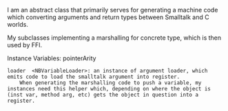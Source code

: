 I am an abstract class that primarily serves for generating a machine code which converting arguments and return typesbetween Smalltalk and C worlds. My subclasses implementing a marshalling for concrete type, which is then used by FFI. Instance Variables:	pointerArity	<Integer>		loader	<NBVariableLoader>: an instance of argument loader, which emits code to load the smalltalk argument into register.			When generating the marshalling code to push a variable, my instances need this helper which, depending on where the object is (inst var, method arg, etc) gets the object in question into a register.
